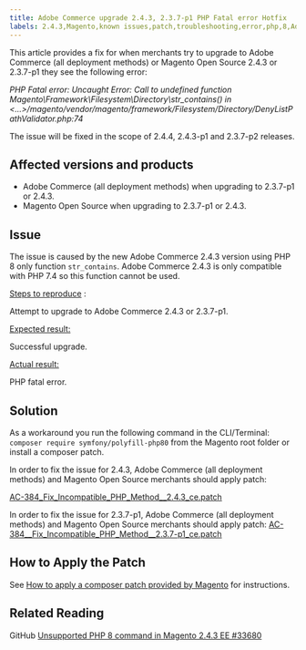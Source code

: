 ```yaml
---
title: Adobe Commerce upgrade 2.4.3, 2.3.7-p1 PHP Fatal error Hotfix
labels: 2.4.3,Magento,known issues,patch,troubleshooting,error,php,8,Adobe Commerce, cloud infrastructure
---
```


This article provides a fix for when merchants try to upgrade to Adobe Commerce (all deployment methods) or Magento Open Source 2.4.3 or 2.3.7-p1 they see the following error:

*PHP Fatal error: Uncaught Error: Call to undefined function Magento\Framework\Filesystem\Directory\str_contains() in <...>/magento/vendor/magento/framework/Filesystem/Directory/DenyListPathValidator.php:74*

The issue will be fixed in the scope of 2.4.4, 2.4.3-p1 and 2.3.7-p2 releases.
## Affected versions and products

* Adobe Commerce (all deployment methods) when upgrading to 2.3.7-p1 or 2.4.3.
* Magento Open Source when upgrading to 2.3.7-p1 or 2.4.3.

## Issue

The issue is caused by the new Adobe Commerce 2.4.3 version using PHP 8 only function `str_contains`. Adobe Commerce 2.4.3 is only compatible with PHP 7.4 so this function cannot be used. 

 <ins>Steps to reproduce</ins> :

Attempt to upgrade to Adobe Commerce 2.4.3 or 2.3.7-p1.

<ins>Expected result:</ins> 

Successful upgrade.

<ins>Actual result:</ins>

PHP fatal error.

## Solution

As a workaround you run the following command in the CLI/Terminal: `composer require symfony/polyfill-php80` from the Magento root folder or install a composer patch.  

In order to fix the issue for 2.4.3, Adobe Commerce (all deployment methods) and Magento Open Source merchants should apply patch:

 [AC-384_Fix_Incompatible_PHP_Method__2.4.3_ce.patch](assets/AC-384__Fix_Incompatible_PHP_Method__2.4.3_ce.patch) 

In order to fix the issue for 2.3.7-p1, Adobe Commerce (all deployment methods) and Magento Open Source merchants should apply patch: 
 [AC-384__Fix_Incompatible_PHP_Method__2.3.7-p1_ce.patch](assets/AC-384__Fix_Incompatible_PHP_Method__2.3.7-p1_ce.patch) 

## How to Apply the Patch

See [How to apply a composer patch provided by Magento](https://support.magento.com/hc/en-us/articles/360028367731) for instructions.

## Related Reading
GitHub [Unsupported PHP 8 command in Magento 2.4.3 EE #33680](https://github.com/magento/magento2/issues/33680)
